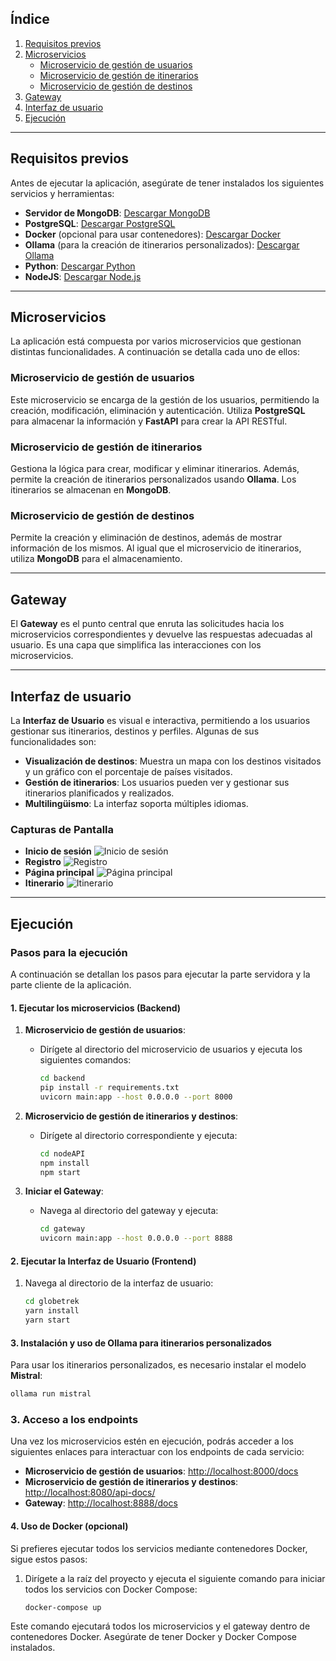 ## Índice
1. [Requisitos previos](#requisitos-previos)
2. [Microservicios](#microservicios)
   - [Microservicio de gestión de usuarios](#microservicio-de-gestión-de-usuarios)
   - [Microservicio de gestión de itinerarios](#microservicio-de-gestión-de-itinerarios)
   - [Microservicio de gestión de destinos](#microservicio-de-gestión-de-destinos)
3. [Gateway](#gateway)
4. [Interfaz de usuario](#interfaz-de-usuario)
5. [Ejecución](#ejecución)

---

## Requisitos previos

Antes de ejecutar la aplicación, asegúrate de tener instalados los siguientes servicios y herramientas:

- **Servidor de MongoDB**: [Descargar MongoDB](https://www.mongodb.com/try/download/community-kubernetes-operator)
- **PostgreSQL**: [Descargar PostgreSQL](https://www.postgresql.org/download/)
- **Docker** (opcional para usar contenedores): [Descargar Docker](https://www.docker.com/)
- **Ollama** (para la creación de itinerarios personalizados): [Descargar Ollama](https://ollama.com/download)
- **Python**: [Descargar Python](https://www.python.org/downloads/)
- **NodeJS**: [Descargar Node.js](https://nodejs.org/)

---

## Microservicios

La aplicación está compuesta por varios microservicios que gestionan distintas funcionalidades. A continuación se detalla cada uno de ellos:

### Microservicio de gestión de usuarios

Este microservicio se encarga de la gestión de los usuarios, permitiendo la creación, modificación, eliminación y autenticación. Utiliza **PostgreSQL** para almacenar la información y **FastAPI** para crear la API RESTful.

### Microservicio de gestión de itinerarios

Gestiona la lógica para crear, modificar y eliminar itinerarios. Además, permite la creación de itinerarios personalizados usando **Ollama**. Los itinerarios se almacenan en **MongoDB**.

### Microservicio de gestión de destinos

Permite la creación y eliminación de destinos, además de mostrar información de los mismos. Al igual que el microservicio de itinerarios, utiliza **MongoDB** para el almacenamiento.

---

## Gateway

El **Gateway** es el punto central que enruta las solicitudes hacia los microservicios correspondientes y devuelve las respuestas adecuadas al usuario. Es una capa que simplifica las interacciones con los microservicios.

---

## Interfaz de usuario

La **Interfaz de Usuario** es visual e interactiva, permitiendo a los usuarios gestionar sus itinerarios, destinos y perfiles. Algunas de sus funcionalidades son:

- **Visualización de destinos**: Muestra un mapa con los destinos visitados y un gráfico con el porcentaje de países visitados.
- **Gestión de itinerarios**: Los usuarios pueden ver y gestionar sus itinerarios planificados y realizados.
- **Multilingüismo**: La interfaz soporta múltiples idiomas.

### Capturas de Pantalla

- **Inicio de sesión**
![Inicio de sesión](image-1.png)
- **Registro**
![Registro](image.png)
- **Página principal**
![Página principal](image-2.png)
- **Itinerario**
![Itinerario](image-3.png)
---

## Ejecución

### Pasos para la ejecución

A continuación se detallan los pasos para ejecutar la parte servidora y la parte cliente de la aplicación.

#### 1. Ejecutar los microservicios (Backend)

1. **Microservicio de gestión de usuarios**:
   - Dirígete al directorio del microservicio de usuarios y ejecuta los siguientes comandos:

     ```bash
     cd backend
     pip install -r requirements.txt
     uvicorn main:app --host 0.0.0.0 --port 8000
     ```

2. **Microservicio de gestión de itinerarios y destinos**:
   - Dirígete al directorio correspondiente y ejecuta:

     ```bash
     cd nodeAPI
     npm install
     npm start
     ```

3. **Iniciar el Gateway**:
   - Navega al directorio del gateway y ejecuta:

     ```bash
     cd gateway
     uvicorn main:app --host 0.0.0.0 --port 8888
     ```

#### 2. Ejecutar la Interfaz de Usuario (Frontend)

1. Navega al directorio de la interfaz de usuario:

   ```bash
   cd globetrek
   yarn install
   yarn start
   ```

#### 3. Instalación y uso de Ollama para itinerarios personalizados

Para usar los itinerarios personalizados, es necesario instalar el modelo **Mistral**:

```bash
ollama run mistral
```

### 3. Acceso a los endpoints

Una vez los microservicios estén en ejecución, podrás acceder a los siguientes enlaces para interactuar con los endpoints de cada servicio:

- **Microservicio de gestión de usuarios**: [http://localhost:8000/docs](http://localhost:8000/docs)
- **Microservicio de gestión de itinerarios y destinos**: [http://localhost:8080/api-docs/](http://localhost:8080/api-docs/)
- **Gateway**: [http://localhost:8888/docs](http://localhost:8888/docs)

#### 4. Uso de Docker (opcional)

Si prefieres ejecutar todos los servicios mediante contenedores Docker, sigue estos pasos:

1. Dirígete a la raíz del proyecto y ejecuta el siguiente comando para iniciar todos los servicios con Docker Compose:

   ```bash
   docker-compose up
   ```

Este comando ejecutará todos los microservicios y el gateway dentro de contenedores Docker. Asegúrate de tener Docker y Docker Compose instalados.
